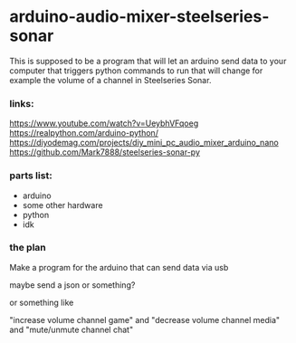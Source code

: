# arduino-audio-mixer-steelseries-sonar

This is supposed to be a program that will let an arduino send data to your computer that triggers python commands to run that will change for example the volume of a channel in Steelseries Sonar.

### links:

https://www.youtube.com/watch?v=UeybhVFqoeg
https://realpython.com/arduino-python/
https://diyodemag.com/projects/diy_mini_pc_audio_mixer_arduino_nano
https://github.com/Mark7888/steelseries-sonar-py


### parts list:

- arduino
- some other hardware
- python
- idk

### the plan

Make a program for the arduino that can send data via usb

maybe send a json or something?

or something like

"increase volume channel game"
and 
"decrease volume channel media"
and
"mute/unmute channel chat"